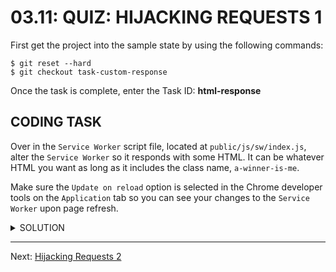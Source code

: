 # 03.11: QUIZ: HIJACKING REQUESTS 1
First get the project into the sample state by using the following commands:

```shell
$ git reset --hard
$ git checkout task-custom-response
```

Once the task is complete, enter the Task ID: **html-response**

## CODING TASK
Over in the `Service Worker` script file, located at `public/js/sw/index.js`, alter the `Service Worker` so it responds with some HTML. It can be whatever HTML you want as long as it includes the class name, `a-winner-is-me`. 

Make sure the `Update on reload` option is selected in the Chrome developer tools on the `Application` tab so you can see your changes to the `Service Worker` upon page refresh.

<details>
  <summary>SOLUTION</summary>
  <p>
  
  Set the `Content-Type` property of the `headers` to `text/html`:
    
  ```js
  self.addEventListener('fetch', function(event) {
    event.respondWith(
      new Response('<p class="a-winner-is-me">Responding from the Service Worker with HTML.</p>', {
        headers: {
          'Content-Type': 'text/html'
        }
      })
    );
  });
  ```
    
  </p>
</details>

- - -

Next: [Hijacking Requests 2](./12-hijacking-requests-2.md)

